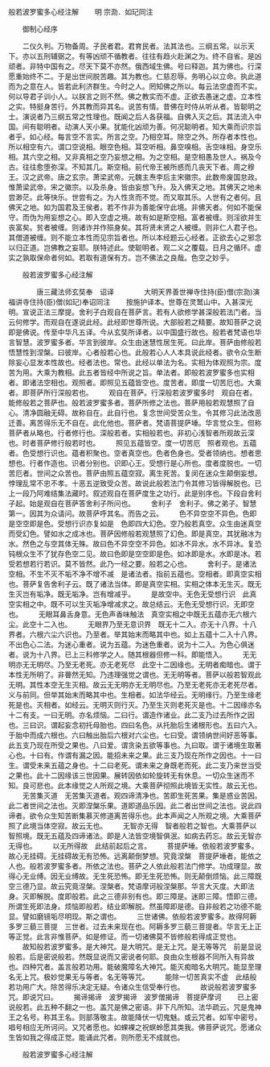   般若波罗蜜多心经注解
　　明 宗泐．如玘同注




　　御制心经序

　　二仪久判。万物备周。子民者君。君育民者。法其法也。三纲五常。以示天下。亦以五刑辅弼之。有等凶顽不循教者。往往有趋火赴渊之为。终不自省。是凶顽者。非特中国有之。尽天下莫不亦然。俄西域生佛。号曰释迦。其为佛也。行深愿重始终不二。于是出世间脱苦趣。其为教也。仁慈忍辱。务明心以立命。执此道而为之意在人。皆若此利济群生。今时之人。罔知佛之所以。每云法空虚而不实。何以导君子训小人。以朕言之则不然。佛之教实而不虚。正欲去愚迷之虚。立本性之实。特挺身苦行。外其教而异其名。说苦有情。昔佛在时侍从听从者。皆聪明之士。演说者乃三纲五常之性理也。既闻之后人各获福。自佛入灭之后。其法流入中国。间有聪明者。动演人天小果。犹能化凶顽为善。何况聪明者。知大乘而识宗旨者乎。如心经。每言空不言实。所言之空。乃相空耳。除空之外。所存者本性也。所以相空有六。谓口空说相。眼空色相。耳空听相。鼻空嗅相。舌空味相。身空乐相。其六空之相。又非真相之空乃妄想之相。为之空相。是空相愚及世人。祸及今古。往往愈堕弥深。不知其几。斯空相。前代帝王被所惑而几丧天下者。周之穆王。汉之武帝。唐之玄宗。萧梁武帝。元魏主焘李后主宋徽宗。此数帝废国怠政。惟萧梁武帝。宋之徽宗。以及杀身。皆由妄想飞升。及入佛天之地。其佛天之地未尝渺茫。此等快乐。世尝有之。为人性贪而不觉。而又取其乐。人世有之者何。且佛天之地。如为国君及王侯者。若不作非为善能保守此境。非佛天者。何如不能保守。而伪为用妄想之心。即入空虚之境。故有如是斯空相。富者被缠。则淫欲并生丧富矣。贫者被缠。则诸诈并作殒身矣。其将贤未贤之人被缠。则非仁人君子也。其僧道被缠。则不能立本性而见宗旨者也。所以本经题云心经者。正欲去心之邪念以归正道。岂佛教之妄耶。朕特述此。使聪明者。观二义之覆载。日月之循环。虚实之孰取保命者何如。若取有道保有方。岂不佛法之良哉。色空之妙乎。

　　般若波罗蜜多心经注解

　　　　唐三藏法师玄奘奉　诏译
　　　　大明天界善世禅寺住持(臣)僧(宗泐)演福讲寺住持(臣)僧(如玘)奉诏同注
　　按施护译本。世尊在灵鹫山中。入甚深光明。宣说正法三摩提。舍利子白观自在菩萨言。若有人欲修学甚深般若法门者。当云何修学。而观自在遂说此经。此经即世尊所说。大部般若之精要。故知菩萨之说即是佛说。传至中华凡五译。今从玄奘所译者。以中国盛行故也。般若者梵语也华言智慧。波罗蜜多者。华言到彼岸。众生由迷慧性居生死。曰此岸。菩萨由修般若悟慧性到涅槃。曰彼岸。心者般若心也。此般若心人人本具说此经者。欲令众生断除妄心显发本性故也。经者法也。常也。此经以单法为名。实相为体观照为宗。度苦为用。大乘为教相。此五者皆经中所说之旨。单法者。即般若波罗蜜多也实相者。即诸法空相也。观照者。即照见五蕴皆空也。度苦者。即度一切苦厄也。大乘者。即菩萨所行深般若也。
　　观自在菩萨。行深般若波罗蜜多时　观自在者。能修般若之菩萨也。般若波罗蜜多者。菩萨所修之法也。菩萨用般若观慧照了自心。清净圆融无碍。故称自在。此自行也。复念世间受苦众生。令其修习此法改恶迁善。离苦得乐无不自在。此化他也。菩萨者。梵语菩提萨埵。华言觉众生。但称菩萨者从略也。行者修行也。深般若者。实相般若也。非初心浅智者所观故云深也。时者菩萨修行般若时也。
　　照见五蕴皆空。度一切苦厄　照者观也。五蕴者。色受想行识也。蕴者积聚也。空者真空也。色者色身也。受者领纳也。想者思想也。行者作造也。识者分别也。识即心王。受想行是心所也。度者度脱也。一切苦厄者。世间之众苦也。菩萨由照五蕴空寂。离生死苦。复闵在迷众生颠倒妄想。悖理乱常不忠不孝。十恶五逆致受众苦。故说此般若法门令其修习皆得解脱也。已上一段乃阿难结集法藏时。叙述观自在菩萨度生之功行。此是别序也。下段自舍利子起。始是观自在菩萨答舍利子所问也。
　　舍利子　舍利子。佛之弟子。智慧第一。因其为众请问。故菩萨呼其名。而告之云。
　　色不异空空不异色。色即是空空即是色。受想行识亦复如是　色即四大幻色。空乃般若真空。众生由迷真空而受幻色。譬如水之成冰也。菩萨因修般若观慧照了幻色。即是真空。其犹融冰为水。然色之与空其体无殊。故曰色不异空空不异色。如冰不异水。水不异冰。复恐钝根众生不了犹存色空二见。故曰色即是空空即是色。如冰即是水。水即是冰。若受若想若行若识。莫不皆然。此乃一经之要。般若之心也。
　　舍利子。是诸法空相。不生不灭不垢不净不增不减　是诸法者。指前五蕴也。空相者。即真空实相也。菩萨复告舍利子云。既了诸法当体。即是真空实相。实相之体本无生灭。既无生灭岂有垢净。既无垢净。岂有增减乎。
　　是故空中。无色无受想行识　此真空实相之中。既不可以生灭垢净增减求之。故总结云。无色无受想行识。无即空也。
　　无眼耳鼻舌身意。无色声香味触法　真空实相之中既无五蕴亦无六根六尘。此空十二入也。
　　无眼界乃至无意识界　既无十二入。亦无十八界。十八界者。六根六尘六识也。乃至者。举其始末而略其中也。如上五蕴十二入十八界。不出色心二法。为迷心重者。说为五蕴。为迷色重者。说为十二入。为色心俱迷者。说为十八界。已上三科修学之人。随其根器但修一科。即能悟入。
　　无无明亦无无明尽。乃至无老死。亦无老死尽　此空十二因缘也。无明者痴暗也。谓于本性无所明了。非瞢然无知。乃违理强觉之谓也。无无明等者。菩萨以般若智观此无明。其性本空无生灭相。故云无无明亦无无明尽也。乃至无老死亦无老死尽者。义与前同。但举其始末而略其中也。生相者。如法华经云。无明缘行。乃至生缘老死是也。灭相者。如经云。无明灭则行灭。乃至生灭则老死灭是也。十二因缘亦名十二有支。一曰无明。亦名烦恼。二曰行。谓造作诸业。此二支乃过去所作之因也。三曰识。谓起妄念初托母胎也。四曰名色。从托胎后生诸根形也。五曰六入。于胎中而成六根也。六曰触出胎后六根对六尘也。七曰受。谓领纳世间好恶等事。此五支乃现在所受之果也。八曰爱。谓贪染五欲等事也。九曰取。谓于诸境生取著心也。十曰有。作谓有漏之因。能招未来之果。此三支乃现在所作之因也。十一曰生。谓受未来五蕴之身也。十二曰老死。谓未来之身既老而死。此二支乃来世当受之果也。此十二因缘该三世因果。展转因依如轮旋转无有休息。一切众生迷而不知。良可悲也。此本缘觉之人所观之境。大乘菩萨彻照此境皆无实性。故云无也。
　　无苦集灭道　无苦集灭道者。观四谛清净也。苦即生死苦果。集是惑业苦因。此二者世间之法也。灭即涅槃乐果。道即道品乐因。此二者出世间之法也。说此四谛者。欲令众生知苦断集慕灭修道离苦得乐也。此本声闻之人所观之境。大乘菩萨照了此境当体空寂。故云无也。
　　无智亦无得　智者般若之智也。大乘菩萨以智照境。既无五蕴及四谛诸法。即是人法皆空境智俱泯。如病去药忘。故云无智亦无得也。
　　以无所得故　此结前起后之言。
　　菩提萨埵。依般若波罗蜜多。故心无挂碍。无挂碍故无有恐怖。远离颠倒梦想。究竟涅槃　菩提萨埵者。能依之人也。般若波罗蜜多者。所依之法也。菩萨之人依此般若法门修学。功成理显。故得心无业缚。因无业缚故。无生死恐怖。即无生死恐怖。则无颠倒烦恼。此三障既空三德乃显。故云究竟涅槃。涅槃者。梵语摩诃般涅槃那。华言大灭度。大即法身。灭即解脱。度即般若。此之三德非别有也。即三障是。迷即三障。悟即三德。所谓生死即法身。烦恼即般若。结业即解脱。然虽障即是德。自非般若之功德不能显。譬如磨镜垢尽明现。斯之谓也。
　　三世诸佛。依般若波罗蜜多。故得阿耨多罗三藐三菩提　三世者。过去未来现在也。阿耨多罗三藐三菩提者。华言无上正等正觉。此言非惟菩萨。如是修证。而一切诸佛莫不皆修般若得成正觉也。
　　故知般若波罗蜜多。是大神咒。是大明咒。是无上咒。是无等等咒　前是显说般若。后是密说般若。然既显说而又密说者何耶。良由众生根器不同所入有异故也。四种咒者。盖言般若功用。能破魔障名大神咒。能灭痴暗名大明咒。能显至理名无上咒。极妙觉果无与等者。名无等等咒。
　　能除一切苦真实不虚　此结般若功用广大。除苦得乐决定无疑。令诸众生信受奉行也。
　　故说般若波罗蜜多咒。即说咒曰。
　　揭谛揭谛　波罗揭谛　波罗僧揭谛　菩提萨摩诃
　　已上密说般若。此五种不翻之一也。盖咒是佛之密语。非下凡所知。法华疏云。咒是鬼神王之名号。称其王名。则部落敬主。故能降伏一切鬼魅。或云咒者。如军中密号。唱号相应无所诃问。又咒者愿也。如蜾裸之祝螟蛉愿其类我。佛菩萨说咒。愿诸众生皆如我之得成正觉。能诵此咒者。则所愿无不成就也。

　　般若波罗蜜多心经注解


